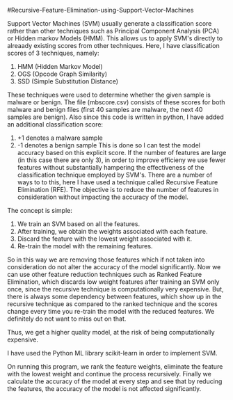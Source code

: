 #Recursive-Feature-Elimination-using-Support-Vector-Machines

Support Vector Machines (SVM) usually generate a classification score rather than other techniques such as Principal Component Analysis (PCA) or Hidden markov Models (HMM).
This allows us to apply SVM's directly to alreaady existing scores from other techniques. Here, I have classification scores of 3 techniques, namely:
1. HMM (Hidden Markov Model)
2. OGS (Opcode Graph Similarity)
3. SSD (Simple Substitution Distance)

These techniques were used to determine whether the given sample is malware or benign. The file (mbscore.csv) consists of these scores for both malware and benign files (first 40 samples are malware, the next 40 samples are benign). Also since this code is written in python, I have added an additional classification score:
1. +1 denotes a malware sample
2. -1 denotes a benign sample
This is done so I can test the model accuracy based on this explicit score. 
If the number of features are large (in this case there are only 3), in order to improve efficieny we use fewer features without substantially hampering the effectiveness of the classification technique employed by SVM's. There are a number of ways to to this, here I have used a technique called Recursive Feature Elimination (RFE).
The objective is to reduce the number of features in consideration without impacting the accuracy of the model.

The concept is simple: 
1. We train an SVM based on all the features. 
2. After training, we obtain the weights associated with each feature.
3. Discard the feature with the lowest weight associated with it.
4. Re-train the model with the remaining features.

So in this way we are removing those features which if not taken into consideration do not alter the accuracy of the model significantly.
Now we can use other feature reduction techniques such as Ranked Feature Elimination, which discards low weight features after training an SVM only once, since the recursive technique is computationally very expensive. 
But, there is always some dependency between features, which show up in the recursive technique as compared to the ranked technique and the scores change every time you re-train the model with the reduced features. We definitely do not want to miss out on that.

Thus, we get a higher quality model, at the risk of being computationally expensive. 

I have used the Python ML library scikit-learn in order to implement SVM.

On running this program, we rank the feature weights, eliminate the feature with the lowest weight and continue the process recursively.
Finally we calculate the accuracy of the model at every step and see that by reducing the features, the accuracy of the model is not affected significantly.  

